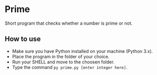 # Prime
Short program that checks whether a number is prime or not.

## How to use
- Make sure you have Python installed on your machine (Python 3.x).
- Place the program in the folder of your choice.
- Run your SHELL and move to the choosen folder.
- Type the command `py prime.py [enter integer here]`.
